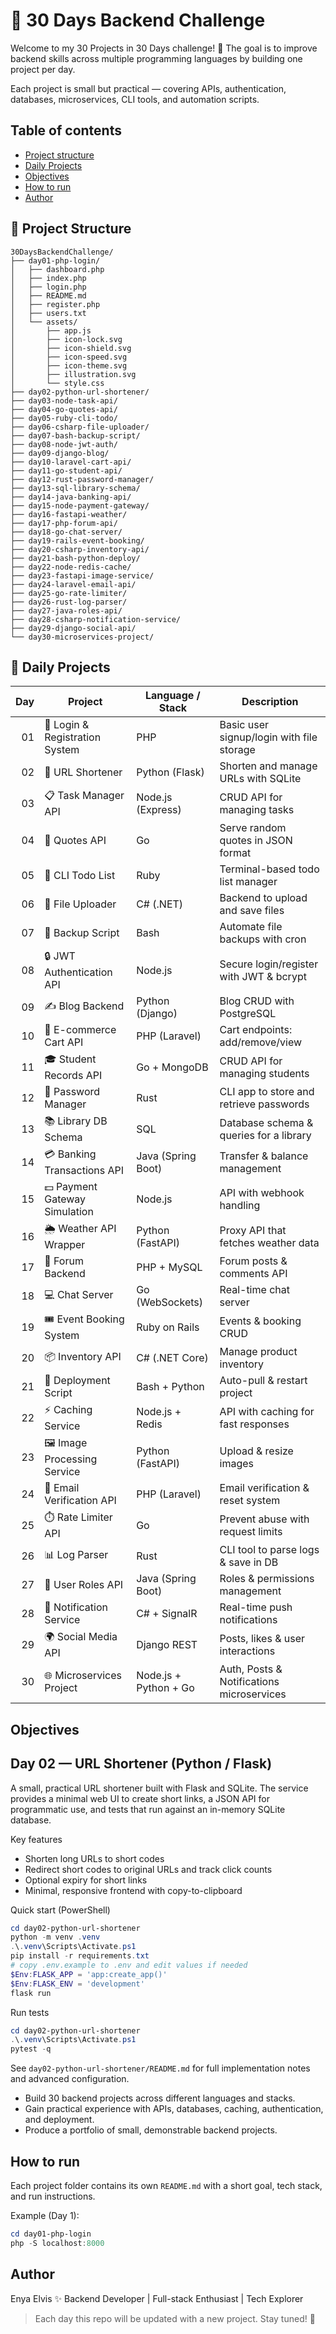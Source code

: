# 🚀 30 Days Backend Challenge

Welcome to my 30 Projects in 30 Days challenge! 🎯
The goal is to improve backend skills across multiple programming languages by building one project per day.

Each project is small but practical — covering APIs, authentication, databases, microservices, CLI tools, and automation scripts.

## Table of contents

- [Project structure](#project-structure)
- [Daily Projects](#daily-projects)
- [Objectives](#objectives)
- [How to run](#how-to-run)
- [Author](#author)

## 📂 Project Structure

```
30DaysBackendChallenge/
├── day01-php-login/
│   ├── dashboard.php
│   ├── index.php
│   ├── login.php
│   ├── README.md
│   ├── register.php
│   ├── users.txt
│   └── assets/
│       ├── app.js
│       ├── icon-lock.svg
│       ├── icon-shield.svg
│       ├── icon-speed.svg
│       ├── icon-theme.svg
│       ├── illustration.svg
│       └── style.css
├── day02-python-url-shortener/
├── day03-node-task-api/
├── day04-go-quotes-api/
├── day05-ruby-cli-todo/
├── day06-csharp-file-uploader/
├── day07-bash-backup-script/
├── day08-node-jwt-auth/
├── day09-django-blog/
├── day10-laravel-cart-api/
├── day11-go-student-api/
├── day12-rust-password-manager/
├── day13-sql-library-schema/
├── day14-java-banking-api/
├── day15-node-payment-gateway/
├── day16-fastapi-weather/
├── day17-php-forum-api/
├── day18-go-chat-server/
├── day19-rails-event-booking/
├── day20-csharp-inventory-api/
├── day21-bash-python-deploy/
├── day22-node-redis-cache/
├── day23-fastapi-image-service/
├── day24-laravel-email-api/
├── day25-go-rate-limiter/
├── day26-rust-log-parser/
├── day27-java-roles-api/
├── day28-csharp-notification-service/
├── day29-django-social-api/
└── day30-microservices-project/
```

## 📅 Daily Projects

| Day | Project | Language / Stack | Description |
| ---: | --- | --- | --- |
| 01 | 🔑 Login & Registration System | PHP | Basic user signup/login with file storage |
| 02 | 🔗 URL Shortener | Python (Flask) | Shorten and manage URLs with SQLite |
| 03 | 📋 Task Manager API | Node.js (Express) | CRUD API for managing tasks |
| 04 | 📜 Quotes API | Go | Serve random quotes in JSON format |
| 05 | 📝 CLI Todo List | Ruby | Terminal-based todo list manager |
| 06 | 📂 File Uploader | C# (.NET) | Backend to upload and save files |
| 07 | 💾 Backup Script | Bash | Automate file backups with cron |
| 08 | 🔒 JWT Authentication API | Node.js | Secure login/register with JWT & bcrypt |
| 09 | ✍️ Blog Backend | Python (Django) | Blog CRUD with PostgreSQL |
| 10 | 🛒 E-commerce Cart API | PHP (Laravel) | Cart endpoints: add/remove/view |
| 11 | 🎓 Student Records API | Go + MongoDB | CRUD API for managing students |
| 12 | 🔐 Password Manager | Rust | CLI app to store and retrieve passwords |
| 13 | 📚 Library DB Schema | SQL | Database schema & queries for a library |
| 14 | 💳 Banking Transactions API | Java (Spring Boot) | Transfer & balance management |
| 15 | 💵 Payment Gateway Simulation | Node.js | API with webhook handling |
| 16 | 🌦️ Weather API Wrapper | Python (FastAPI) | Proxy API that fetches weather data |
| 17 | 💬 Forum Backend | PHP + MySQL | Forum posts & comments API |
| 18 | 💻 Chat Server | Go (WebSockets) | Real-time chat server |
| 19 | 🎟️ Event Booking System | Ruby on Rails | Events & booking CRUD |
| 20 | 📦 Inventory API | C# (.NET Core) | Manage product inventory |
| 21 | 🚀 Deployment Script | Bash + Python | Auto-pull & restart project |
| 22 | ⚡ Caching Service | Node.js + Redis | API with caching for fast responses |
| 23 | 🖼️ Image Processing Service | Python (FastAPI) | Upload & resize images |
| 24 | 📧 Email Verification API | PHP (Laravel) | Email verification & reset system |
| 25 | ⏱️ Rate Limiter API | Go | Prevent abuse with request limits |
| 26 | 📊 Log Parser | Rust | CLI tool to parse logs & save in DB |
| 27 | 👥 User Roles API | Java (Spring Boot) | Roles & permissions management |
| 28 | 🔔 Notification Service | C# + SignalR | Real-time push notifications |
| 29 | 🌍 Social Media API | Django REST | Posts, likes & user interactions |
| 30 | 🌐 Microservices Project | Node.js + Python + Go | Auth, Posts & Notifications microservices |

## Objectives

## Day 02 — URL Shortener (Python / Flask)

A small, practical URL shortener built with Flask and SQLite. The service provides a minimal web UI to create short links, a JSON API for programmatic use, and tests that run against an in-memory SQLite database.

Key features
- Shorten long URLs to short codes
- Redirect short codes to original URLs and track click counts
- Optional expiry for short links
- Minimal, responsive frontend with copy-to-clipboard

Quick start (PowerShell)

```powershell
cd day02-python-url-shortener
python -m venv .venv
.\.venv\Scripts\Activate.ps1
pip install -r requirements.txt
# copy .env.example to .env and edit values if needed
$Env:FLASK_APP = 'app:create_app()'
$Env:FLASK_ENV = 'development'
flask run
```

Run tests

```powershell
cd day02-python-url-shortener
.\.venv\Scripts\Activate.ps1
pytest -q
```

See `day02-python-url-shortener/README.md` for full implementation notes and advanced configuration.

- Build 30 backend projects across different languages and stacks.
- Gain practical experience with APIs, databases, caching, authentication, and deployment.
- Produce a portfolio of small, demonstrable backend projects.

## How to run

Each project folder contains its own `README.md` with a short goal, tech stack, and run instructions.

Example (Day 1):

```powershell
cd day01-php-login
php -S localhost:8000
```

## Author

Enya Elvis ✨
Backend Developer | Full-stack Enthusiast | Tech Explorer

> Each day this repo will be updated with a new project. Stay tuned! 🎉
